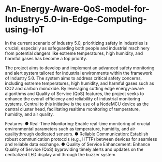 # An-Energy-Aware-QoS-model-for-Industry-5.0-in-Edge-Computing-using-IoT
In the current scenario of Industry 5.0, prioritizing safety in industries is crucial, especially as safeguarding both people and industrial machinery from potential dangers 
like extreme temperatures, high humidity, and harmful gases has become a top priority. 

The project aims to develop and implement an advanced safety monitoring and alert system tailored for industrial environments within the framework of Industry 5.0. The 
system aims to address critical safety concerns, including extreme temperatures, high humidity, and harmful gases such as CO2 and carbon monoxide. By leveraging cutting
edge energy-aware algorithms and Quality of Service (QoS) features, the project seeks to enhance the overall efficiency and reliability of industrial monitoring systems. Central to this initiative is the use of a NodeMCU device as the central cluster head, facilitating realtime monitoring of temperature, humidity, and air quality. 

Features:
● Real-Time Monitoring: Enable real-time monitoring of crucial environmental parameters such as temperature, humidity, and air qualitythrough dedicated sensors. 
● Reliable Communication: Establish robust communication protocols (e.g., HTTP) between devices for seamless and reliable data exchange. 
● Quality of Service Enhancement: Enhance Quality of Service (QoS) byproviding timely alerts and updates on the centralized LED display and through the buzzer system. 
